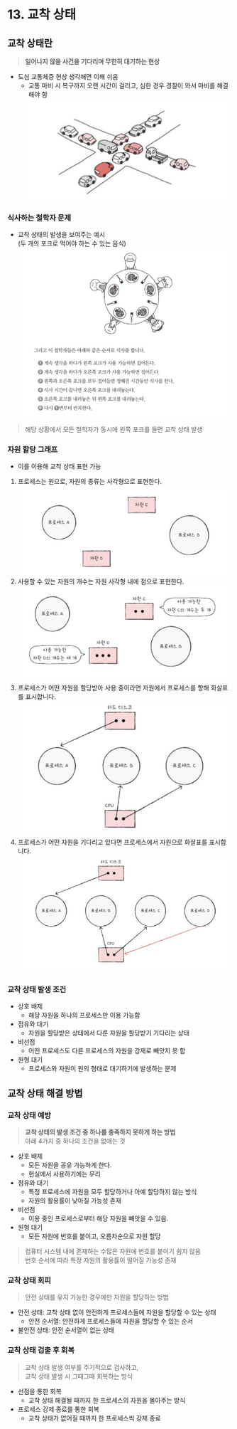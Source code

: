 # 13. 교착 상태
## 교착 상태란
> <b>일어나지 않을 사건을 기다리며 무한히 대기하는 현상</b>
- 도심 교통체증 현상 생각해면 이해 쉬움
  - 교통 마비 시 복구까지 오랜 시간이 걸리고, 심한 경우 경찰이 와서 마비를 해결해야 함
![img](img/13-1.JPG)
### 식사하는 철학자 문제
- 교착 상태의 발생을 보여주는 예시  
(두 개의 포크로 먹어야 하는 수 있는 음식)
![img](img/13-2.JPG)
> 해당 상황에서 모든 철학자가 동시에 왼쪽 포크를 들면 교착 상태 발생
### 자원 할당 그래프
- 이를 이용해 교착 상태 표현 가능
1. 프로세스는 원으로, 자원의 종류는 사각형으로 표현한다.
![img](img/13-3.JPG)
2. 사용할 수 있는 자원의 개수는 자원 사각형 내에 점으로 표현한다.
![img](img/13-4.JPG)
3. 프로세스가 어떤 자원을 할당받아 사용 중이라면 자원에서 프로세스를 향해 화살표를 표시합니다.
![img](img/13-5.JPG)
4. 프로세스가 어떤 자원을 기다리고 있다면 프로세스에서 자원으로 화살표를 표시합니다.
![img](img/13-6.JPG)   
### 교착 상태 발생 조건
- 상호 배제
  - 해당 자원을 하나의 프로세스만 이용 가능함
- 점유와 대기 
  - 자원을 할당받은 상태에서 다른 자원을 할당받기 기다리는 상태
- 비선점
  - 어떤 프로세스도 다른 프로세스의 자원을 강제로 빼앗지 못 함
- 원형 대기
  - 프로세스와 자원이 원의 형태로 대기하기에 발생하는 문제

## 교착 상태 해결 방법
### 교착 상태 예방
> <b>교착 상태의 발생 조건 중 하나를 충족하지 못하게 하는 방법</b>  
> 아래 4가지 중 하나의 조건을 없애는 것
- 상호 배제
  - 모든 자원을 공유 가능하게 한다.
  - 현실에서 사용하기에는 무리
- 점유와 대기
  - 특정 프로세스에 자원을 모두 할당하거나 아예 할당하지 않는 방식
  - 자원의 활용률이 낮아질 가능성 존재
- 비선점
  - 이용 중인 프로세스로부터 해당 자원을 빼앗을 수 있음.
- 원형 대기
  - 모든 자원에 번호를 붙이고, 오름차순으로 자원 할당
> 컴퓨터 시스템 내에 존재하는 수많은 자원에 번호를 붙이기 쉽지 않음  
> 번호 순서에 따라 특정 자원의 활용률이 떨어질 가능성 존재
### 교착 상태 회피
> 안전 상태를 유지 가능한 경우에만 자원을 할당하는 방법
- 안전 상태: 교착 상태 없이 안전하게 프로세스들에 자원을 할당할 수 있는 상태
  - 안전 순서열: 안전하게 프로세스들에 자원을 할당할 수 있는 순서
- 불안전 상태: 안전 순서열이 없는 상태
### 교착 상태 검출 후 회복
> 교착 상태 발생 여부를 주기적으로 검사하고,  
  교착 상태 발생 시 그때그때 회복하는 방식
- 선점을 통한 회복
  - 교착 상태 해결될 때까지 한 프로세스의 자원을 몰아주는 방식
- 프로세스 강제 종료를 통한 회복
  - 교착 상태가 없어질 때까지 한 프로세스씩 강제 종료